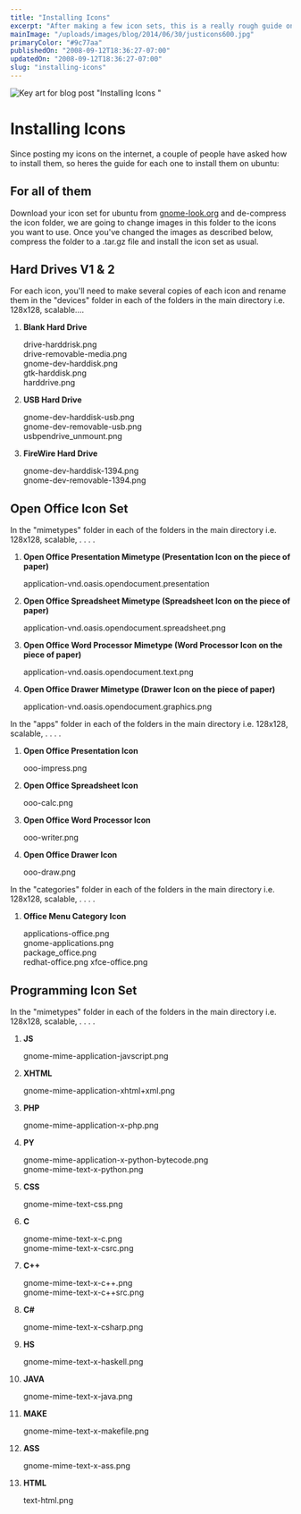```yaml
---
title: "Installing Icons"
excerpt: "After making a few icon sets, this is a really rough guide on how to install them into existing icon packs for Ubuntu."
mainImage: "/uploads/images/blog/2014/06/30/justicons600.jpg"
primaryColor: "#9c77aa"
publishedOn: "2008-09-12T18:36:27-07:00"
updatedOn: "2008-09-12T18:36:27-07:00"
slug: "installing-icons"
---
```

![Key art for blog post "Installing Icons "](/uploads/images/blog/2014/06/30/justicons600.jpg)

# Installing Icons

Since posting my icons on the internet, a couple of people have asked how to install them, so heres the guide for each one to install them on ubuntu:

## For all of them

Download your icon set for ubuntu from [gnome-look.org](http://www.gnome-look.org/) and de-compress the icon folder, we are going to change images in this folder to the icons you want to use. Once you've changed the images as described below, compress the folder to a .tar.gz file and install the icon set as usual.

## Hard Drives V1 & 2

For each icon, you'll need to make several copies of each icon and rename them in the "devices" folder in each of the folders in the main directory i.e. 128x128, scalable....

  1.  **Blank Hard Drive**

      drive-harddrisk.png<br />
      drive-removable-media.png<br />
      gnome-dev-harddisk.png<br />
      gtk-harddisk.png<br />
      harddrive.png

  2.  **USB Hard Drive**

      gnome-dev-harddisk-usb.png<br />
      gnome-dev-removable-usb.png<br />
      usbpendrive_unmount.png<br />

  3.  **FireWire Hard Drive**

      gnome-dev-harddisk-1394.png<br />
      gnome-dev-removable-1394.png

## Open Office Icon Set

In the "mimetypes" folder in each of the folders in the main directory i.e. 128x128, scalable, . . . .

  1.  **Open Office Presentation Mimetype (Presentation Icon on the piece of paper)**

      application-vnd.oasis.opendocument.presentation

  2.  **Open Office Spreadsheet Mimetype (Spreadsheet Icon on the piece of paper)**

      application-vnd.oasis.opendocument.spreadsheet.png

  3.  **Open Office Word Processor Mimetype (Word Processor Icon on the piece of paper)**

      application-vnd.oasis.opendocument.text.png

  4.  **Open Office Drawer Mimetype (Drawer Icon on the piece of paper)**

      application-vnd.oasis.opendocument.graphics.png

In the "apps" folder in each of the folders in the main directory i.e. 128x128, scalable, . . . .

  1.  **Open Office Presentation Icon**

      ooo-impress.png

  2.  **Open Office Spreadsheet Icon**

      ooo-calc.png

  3.  **Open Office Word Processor Icon**

      ooo-writer.png

  4.  **Open Office Drawer Icon**

      ooo-draw.png

In the "categories" folder in each of the folders in the main directory i.e. 128x128, scalable, . . . .

  1.  **Office Menu Category Icon**

      applications-office.png<br />
      gnome-applications.png<br />
      package_office.png<br />
      redhat-office.png xfce-office.png

## Programming Icon Set

In the "mimetypes" folder in each of the folders in the main directory i.e. 128x128, scalable, . . . .

  1.  **JS**

      gnome-mime-application-javscript.png

  2.  **XHTML**

      gnome-mime-application-xhtml+xml.png

  3.  **PHP**

      gnome-mime-application-x-php.png

  4.  **PY**

      gnome-mime-application-x-python-bytecode.png<br />
      gnome-mime-text-x-python.png

  5.  **CSS**

      gnome-mime-text-css.png

  6.  **C**

      gnome-mime-text-x-c.png<br />
      gnome-mime-text-x-csrc.png

  7.  **C++**

      gnome-mime-text-x-c++.png<br />
      gnome-mime-text-x-c++src.png

  8.  **C#**

      gnome-mime-text-x-csharp.png

  9.  **HS**

      gnome-mime-text-x-haskell.png

  10. **JAVA**

      gnome-mime-text-x-java.png

  11. **MAKE**

      gnome-mime-text-x-makefile.png

  12. **ASS**

      gnome-mime-text-x-ass.png

  13. **HTML**

      text-html.png
